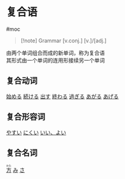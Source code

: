 # 复合语

 #moc

> [!note] Grammar
> [v.conj.] [v.]/[adj.]

 由两个单词组合而成的新单词，称为复合语  
 其形式由一个单词的连用形接续另一个单词
## 复合动词

[始める](始める.md)
[続ける](続ける.md)
[出す](出す.md)
[終わる](終わる.md)
[過ぎる](過ぎる.md)
[あがる](あがる.md)
[あげる](あげる.md)

## 复合形容词

[やすい](やすい.md)
[にくい](にくい.md)
[いい、よい](いい、よい.md)

## 复合名词

[<ruby>方<rt>かた</rt></ruby>](方.md) 
[み](み.md)
[さ](さ.md)